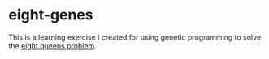 # eight-genes

This is a learning exercise I created for using genetic programming to solve the [eight queens problem][].

[eight queens problem]: http://en.wikipedia.org/wiki/Eight_queens